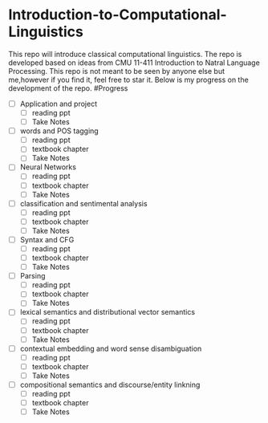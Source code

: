 # Introduction-to-Computational-Linguistics
This repo will introduce classical computational linguistics. The repo is developed based on ideas from CMU 11-411 Introduction to Natral Language Processing. This repo is not meant to be seen by anyone else but me,however if you find it, feel free to star it. Below is my progress on the development of the repo.
#Progress
- [ ] Application and project 
  - [ ] reading ppt
  - [ ] Take Notes
- [ ] words and POS tagging 
  - [ ] reading ppt
  - [ ] textbook chapter 
  - [ ] Take Notes
- [ ] Neural Networks
  - [ ] reading ppt
  - [ ] textbook chapter 
  - [ ] Take Notes
- [ ] classification and sentimental analysis 
  - [ ] reading ppt
  - [ ] textbook chapter 
  - [ ] Take Notes
- [ ] Syntax and CFG
  - [ ] reading ppt
  - [ ] textbook chapter 
  - [ ] Take Notes
- [ ] Parsing
  - [ ] reading ppt
  - [ ] textbook chapter 
  - [ ] Take Notes
- [ ] lexical semantics and distributional vector semantics
  - [ ] reading ppt
  - [ ] textbook chapter 
  - [ ] Take Notes
- [ ] contextual embedding and word sense disambiguation
  - [ ] reading ppt
  - [ ] textbook chapter 
  - [ ] Take Notes
- [ ] compositional semantics and discourse/entity linkning
  - [ ] reading ppt
  - [ ] textbook chapter 
  - [ ] Take Notes
